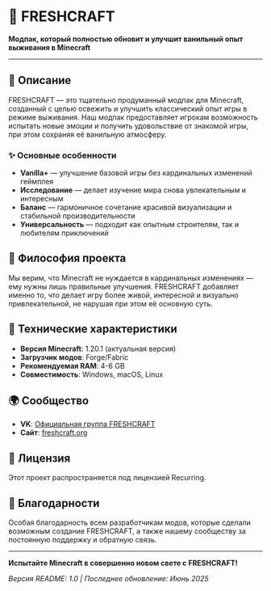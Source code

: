 # 🌿 FRESHCRAFT

**Модпак, который полностью обновит и улучшит ванильный опыт выживания в Minecraft**

---

## 📖 Описание

FRESHCRAFT — это тщательно продуманный модпак для Minecraft, созданный с целью освежить и улучшить классический опыт игры в режиме выживания. Наш модпак предоставляет игрокам возможность испытать новые эмоции и получить удовольствие от знакомой игры, при этом сохраняя её ванильную атмосферу.

### ✨ Основные особенности

- **Vanilla+** — улучшение базовой игры без кардинальных изменений геймплея
- **Исследование** — делает изучение мира снова увлекательным и интересным
- **Баланс** — гармоничное сочетание красивой визуализации и стабильной производительности
- **Универсальность** — подходит как опытным строителям, так и любителям приключений

## 🎯 Философия проекта

Мы верим, что Minecraft не нуждается в кардинальных изменениях — ему нужны лишь правильные улучшения. FRESHCRAFT добавляет именно то, что делает игру более живой, интересной и визуально привлекательной, не нарушая при этом её основную суть.

## 🔧 Технические характеристики

- **Версия Minecraft**: 1.20.1 (актуальная версия)
- **Загрузчик модов**: Forge/Fabric
- **Рекомендуемая RAM**: 4-6 GB
- **Совместимость**: Windows, macOS, Linux

## 🌍 Сообщество

- **VK**: [Официальная группа FRESHCRAFT](https://vk.com/public193542939)
- **Сайт**: [freshcraft.org](https://freshcraft.org)

## 📄 Лицензия

Этот проект распространяется под лицензией Recurring.

## 🙏 Благодарности

Особая благодарность всем разработчикам модов, которые сделали возможным создание FRESHCRAFT, а также нашему сообществу за постоянную поддержку и обратную связь.

---

**Испытайте Minecraft в совершенно новом свете с FRESHCRAFT!**

*Версия README: 1.0 | Последнее обновление: Июнь 2025*
